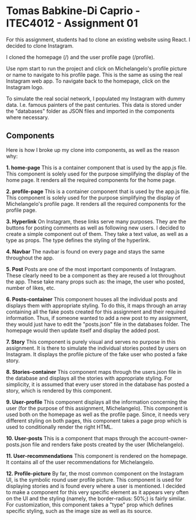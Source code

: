 # Tomas Babkine-Di Caprio - ITEC4012 - Assignment 01
For this assignment, students had to clone an existing website using React. I decided to clone Instagram.

I cloned the homepage (/) and the user profile page (/profile).

Use npm start to run the project and click on Michelangelo's profile picture or name to navigate to his profile page. This is the same as using the real Instagram web app. To navigate back to the homepage, click on the Instagram logo.

To simulate the real social network, I populated my Instagram with dummy data. I.e. famous painters of the past centuries. This data is stored under the "databases" folder as JSON files and imported in the components where necessary.

## Components
Here is how I broke up my clone into components, as well as the reason why:


**1. home-page**
This is a container component that is used by the app.js file. This component is solely used for the purpose simplifying the display of the home page. It renders all the required components for the home page.


**2. profile-page**
This is a container component that is used by the app.js file. This component is solely used for the purpose simplifying the display of Michelangelo's profile page. It renders all the required components for the profile page.


**3. Hyperlink**
On Instagram, these links serve many purposes. They are the buttons for posting comments as well as following new users. I decided to create a simple component out of them. They take a text value, as well as a type as props. The type defines the styling of the hyperlink. 


**4. Navbar**
The navbar is found on every page and stays the same throughout the app.


**5. Post**
Posts are one of the most important components of Instagram. These clearly need to be a component as they are reused a lot throughout the app. These take many props such as: the image, the user who posted, number of likes, etc. 


**6. Posts-container**
This component houses all the individual posts and displays them with appropriate styling. To do this, it maps through an array containing all the fake posts created for this assignment and their required information. Thus, if someone wanted to add a new post to my assignment, they would just have to edit the "posts.json" file in the databases folder. The homepage would then update itself and display the added post.


**7. Story**
This component is purely visual and serves no purpose in this assignment. It is there to simulate the individual stories posted by users on Instagram. It displays the profile picture of the fake user who posted a fake story. 


**8. Stories-container**
This component maps through the users.json file in the database and displays all the stories with appropriate styling. For simplicity, it is assumed that every user stored in the database has posted a story, which is rendered by this component.

**9. User-profile**
This component displays all the information concerning the user (for the purpose of this assignment, Michelangelo). This component is used both on the homepage as well as the profile page. Since, it needs very different styling on both pages, this component takes a page prop which is used to conditionally render the right HTML.

**10. User-posts**
This is a component that maps through the account-owner-posts.json file and renders fake posts created by the user (Michelangelo).

**11. User-recommendations**
This component is rendered on the homepage. It contains all of the user recommendations for Michelangelo. 

**12. Profile-picture**
By far, the most common component on the Instagram UI, is the symbolic round user profile picture. This component is used for displaying stories and is found every where a user is mentioned. I decided to make a component for this very specific element as it appears very often on the UI and the styling (namely, the border-radius: 50%;) is fairly similar. For customization, this component takes a "type" prop which defines specific styling, such as the image size as well as its source.
